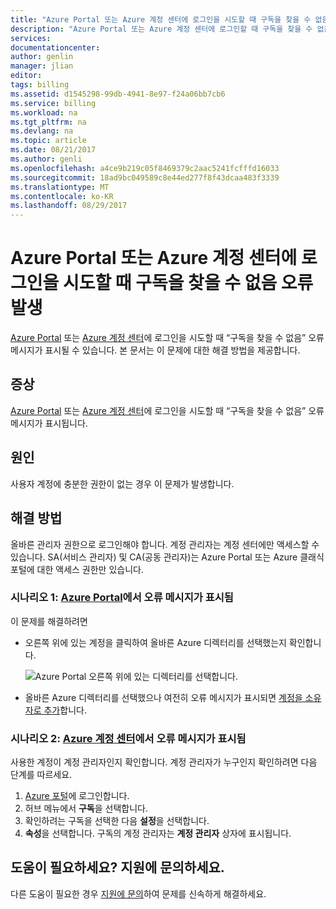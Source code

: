 ```yaml
---
title: "Azure Portal 또는 Azure 계정 센터에 로그인을 시도할 때 구독을 찾을 수 없음 오류 발생 | Microsoft Docs"
description: "Azure Portal 또는 Azure 계정 센터에 로그인할 때 구독을 찾을 수 없음 오류가 발생하는 문제에 대한 해결 방법을 제공합니다."
services: 
documentationcenter: 
author: genlin
manager: jlian
editor: 
tags: billing
ms.assetid: d1545298-99db-4941-8e97-f24a06bb7cb6
ms.service: billing
ms.workload: na
ms.tgt_pltfrm: na
ms.devlang: na
ms.topic: article
ms.date: 08/21/2017
ms.author: genli
ms.openlocfilehash: a4ce9b219c05f8469379c2aac5241fcfffd16033
ms.sourcegitcommit: 18ad9bc049589c8e44ed277f8f43dcaa483f3339
ms.translationtype: MT
ms.contentlocale: ko-KR
ms.lasthandoff: 08/29/2017
---
```

# <a name="no-subscriptions-found-error-in-azure-portal-or-azure-account-center"></a>Azure Portal 또는 Azure 계정 센터에 로그인을 시도할 때 구독을 찾을 수 없음 오류 발생
[Azure Portal](https://portal.azure.com/) 또는 [Azure 계정 센터](https://account.windowsazure.com/Subscriptions)에 로그인을 시도할 때 “구독을 찾을 수 없음” 오류 메시지가 표시될 수 있습니다. 본 문서는 이 문제에 대한 해결 방법을 제공합니다.

## <a name="symptom"></a>증상

[Azure Portal](https://portal.azure.com/) 또는 [Azure 계정 센터](https://account.windowsazure.com/Subscriptions)에 로그인을 시도할 때 “구독을 찾을 수 없음” 오류 메시지가 표시됩니다.

## <a name="cause"></a>원인

사용자 계정에 충분한 권한이 없는 경우 이 문제가 발생합니다. 

## <a name="solution"></a>해결 방법

올바른 관리자 권한으로 로그인해야 합니다. 계정 관리자는 계정 센터에만 액세스할 수 있습니다. SA(서비스 관리자) 및 CA(공동 관리자)는 Azure Portal 또는 Azure 클래식 포털에 대한 액세스 권한만 있습니다.

### <a name="scenario-1-error-message-is-received-in-the-azure-portalhttpsportalazurecom"></a>시나리오 1: [Azure Portal](https://portal.azure.com)에서 오류 메시지가 표시됨

이 문제를 해결하려면

* 오른쪽 위에 있는 계정을 클릭하여 올바른 Azure 디렉터리를 선택했는지 확인합니다.

  ![Azure Portal 오른쪽 위에 있는 디렉터리를 선택합니다.](./media/billing-no-subscriptions-found/directory-switch.png)

* 올바른 Azure 디렉터리를 선택했으나 여전히 오류 메시지가 표시되면 [계정을 소유자로 추가](billing-add-change-azure-subscription-administrator.md)합니다.

### <a name="scenario-2-error-message-is-received-in-the-azure-account-centerhttpsaccountwindowsazurecomsubscriptions"></a>시나리오 2: [Azure 계정 센터](https://account.windowsazure.com/Subscriptions)에서 오류 메시지가 표시됨

사용한 계정이 계정 관리자인지 확인합니다. 계정 관리자가 누구인지 확인하려면 다음 단계를 따르세요.

1. [Azure 포털](https://portal.azure.com)에 로그인합니다.
2. 허브 메뉴에서 **구독**을 선택합니다.
3. 확인하려는 구독을 선택한 다음 **설정**을 선택합니다.
4. **속성**을 선택합니다. 구독의 계정 관리자는 **계정 관리자** 상자에 표시됩니다.

## <a name="need-help-contact-support"></a>도움이 필요하세요? 지원에 문의하세요.
다른 도움이 필요한 경우 [지원에 문의](http://go.microsoft.com/fwlink/?linkid=544831&clcid=0x409)하여 문제를 신속하게 해결하세요. 
